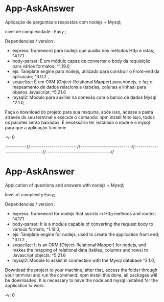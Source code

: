 # App-AskAnswer
 Aplicação de perguntas e respostas com nodejs + Mysql;
 
 nivel de complexidade : Easy ;

Dependencies / version : 
 - express: frameword para nodejs que auxilia nos métodos Http e rotas; ^4.17.1
 - body-parser: É um módulo capaz de converter o body da requisição para vários formatos; ^1.19.0,
 - ejs: Tamplate engine para nodejs, utilizado para construir o Front-end da aplicação; ^3.0.2 ,
 - sequelize: É um ORM (Object-Relational Mapper) para nodejs, e faz o mapeamento de dados relacionais (tabelas, colunas e linhas) para        objetos Javascript; ^5.21.6
 - mysql2: Modulo para auxiliar na conexão com o banco de dados Mysql ^2.1.0,
   
Faça o download  do projeto para sua maquina, após isso, acesse a pasta através do seu terminal e execute o comando: npm install
feito isso, todos os pacotes serão baixados. É necessário ter instalado o node e o mysql para que a aplicação funcione.

-v: 0

-----------//------------------------//--------------------------//-------------------------------//---------------------------------//

# App-AskAnswer
Application of questions and answers with nodejs + Mysql;


level of complexity:Easy;

Dependencies / version : 
 - express: frameword for nodejs that assists in Http methods and routes; ^4.17.1
 - body-parser: It is a module capable of converting the request body to various formats; ^1.19.0,
 - ejs: Tamplate engine for nodejs, used to create the application front end; ^3.0.2 ,
 - sequelize: It is an ORM (Object-Relational Mapper) for nodejs, and makes the mapping of relational data (tables, columns and rows) to       Javascript objects; ^5.21.6
 - mysql2: Module to assist in connection with the Mysql database ^2.1.0,
 
 
 
Download the project to your machine, after that, access the folder through your terminal and run the command: npm install
this done, all packages will be downloaded. It is necessary to have the node and mysql installed for the application to work.

-v: 0
